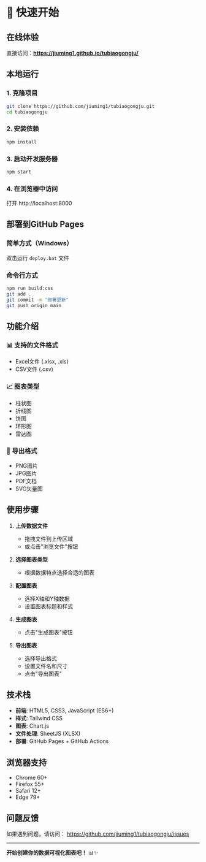 # 🚀 快速开始

## 在线体验
直接访问：**https://jiuming1.github.io/tubiaogongju/**

## 本地运行

### 1. 克隆项目
```bash
git clone https://github.com/jiuming1/tubiaogongju.git
cd tubiaogongju
```

### 2. 安装依赖
```bash
npm install
```

### 3. 启动开发服务器
```bash
npm start
```

### 4. 在浏览器中访问
打开 http://localhost:8000

## 部署到GitHub Pages

### 简单方式（Windows）
双击运行 `deploy.bat` 文件

### 命令行方式
```bash
npm run build:css
git add .
git commit -m "部署更新"
git push origin main
```

## 功能介绍

### 📊 支持的文件格式
- Excel文件 (.xlsx, .xls)
- CSV文件 (.csv)

### 📈 图表类型
- 柱状图
- 折线图  
- 饼图
- 环形图
- 雷达图

### 💾 导出格式
- PNG图片
- JPG图片
- PDF文档
- SVG矢量图

## 使用步骤

1. **上传数据文件**
   - 拖拽文件到上传区域
   - 或点击"浏览文件"按钮

2. **选择图表类型**
   - 根据数据特点选择合适的图表

3. **配置图表**
   - 选择X轴和Y轴数据
   - 设置图表标题和样式

4. **生成图表**
   - 点击"生成图表"按钮

5. **导出图表**
   - 选择导出格式
   - 设置文件名和尺寸
   - 点击"导出图表"

## 技术栈

- **前端**: HTML5, CSS3, JavaScript (ES6+)
- **样式**: Tailwind CSS
- **图表**: Chart.js
- **文件处理**: SheetJS (XLSX)
- **部署**: GitHub Pages + GitHub Actions

## 浏览器支持

- Chrome 60+
- Firefox 55+
- Safari 12+
- Edge 79+

## 问题反馈

如果遇到问题，请访问：
https://github.com/jiuming1/tubiaogongju/issues

---

**开始创建你的数据可视化图表吧！** 📊✨